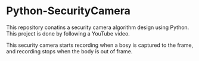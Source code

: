 # Python-SecurityCamera

This repository conatins a security camera algorithm design using Python. This project is done by following a YouTube video. 

This security camera starts recording when a bosy is captured to the frame, and recording stops when the body is out of frame.

